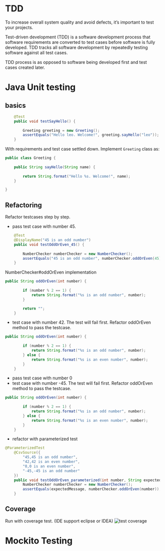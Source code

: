 # TDD 

To increase overall system quality and avoid defects, it’s important to test your projects.

Test-driven development (TDD) is a software development process that software requirements are converted to test cases before software is fully developed. TDD tracks all software development by repeatedly testing software against all test cases.

TDD process is as opposed to software being developed first and test cases created later.

# Java Unit testing
## basics
```java
    @Test
	public void testSayHello() {
		
		Greeting greeting = new Greeting();
		assertEquals("Hello leo. Welcome!", greeting.sayHello("leo"));
	}
```
With requirements and test case settled down. Implement `Greeting` class as:
```java
public class Greeting {
	
	public String sayHello(String name) {
		
		return String.format("Hello %s. Welcome!", name);
	}

}

```
## Refactoring

Refactor testcases step by step.
- pass test case with number 45.
```java
    @Test
	@DisplayName("45 is an odd number")
	public void testOddOrEven_45() {
		
		NumberChecker numberChecker = new NumberChecker();
		assertEquals("45 is an odd number", numberChecker.oddOrEven(45));
	}
```
NumberChecker#oddOrEven implementation
```java
public String oddOrEven(int number) {
		
		if (number % 2 == 1) {
			return String.format("%s is an odd number", number);
		} 

		return "";
	}
```
- test case with number 42. The test will fail first. Refactor oddOrEven method to pass the testcase.
```java
public String oddOrEven(int number) {
		
		if (number % 2 == 1) {
			return String.format("%s is an odd number", number);
		} else {
			return String.format("%s is an even number", number);
		}
	}
```
- pass test case with number 0
- test case with number -45. The test will fail first. Refactor oddOrEven method to pass the testcase.
```java
public String oddOrEven(int number) {
		
		if (number % 2 == 1) {
			return String.format("%s is an odd number", number);
		} else {
			return String.format("%s is an even number", number);
		}
	}
```
- refactor with parameterized test
``` java
@ParameterizedTest
	@CsvSource({
		"45,45 is an odd number",
		"42,42 is an even number",
		"0,0 is an even number",
		"-45,-45 is an odd number"
	})
	public void testOddOrEven_parameterized(int number, String expectedMessage) {
		NumberChecker numberChecker = new NumberChecker();
		assertEquals(expectedMessage, numberChecker.oddOrEven(number));
	}
```

## Coverage 

Run with coverage test. (IDE support eclipse or IDEA)
![test coverage](https://github.com/sundalei/junit5-demo/blob/main/coverage.png)
# Mockito Testing
